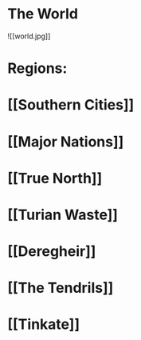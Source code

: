 # The World

![[world.jpg]]

# Regions:
# [[Southern Cities]]

# [[Major Nations]]

# [[True North]]

# [[Turian Waste]]

# [[Deregheir]]

# [[The Tendrils]]

# [[Tinkate]]
